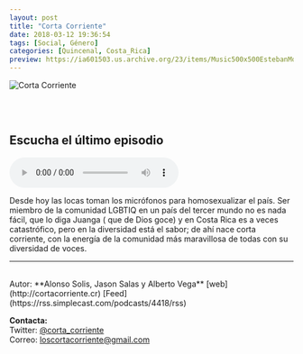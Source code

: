 ```yaml
---
layout: post
title: "Corta Corriente"
date: 2018-03-12 19:36:54
tags: [Social, Género]
categories: [Quincenal, Costa_Rica]
preview: https://ia601503.us.archive.org/23/items/Music500x500EstebanMontoya/Cortacorriente300-JasonSalas.jpeg
---
```


![Corta Corriente](https://ia601503.us.archive.org/23/items/Music500x500EstebanMontoya/Cortacorriente500-JasonSalas.jpeg)

<br/>
<br/>

## Escucha el último episodio

<!--reproductor-feed=https://rss.simplecast.com/podcasts/4418/rss-->
<!--reproductor-start-->
<audio id="audio" preload="auto" controls="" src="https://audio.simplecast.com/718e399a.mp3"></audio>
<!--reproductor-end-->

Desde hoy las locas toman los micrófonos para homosexualizar el país. Ser miembro de la comunidad LGBTIQ en un país del tercer mundo no es nada fácil, que lo diga Juanga ( que de Dios goce) y en Costa Rica es a veces catastrófico, pero en la diversidad está el sabor; de ahí nace corta corriente, con la energía de la comunidad más maravillosa de todas con su diversidad de voces.  

_ _ _
<br>
Autor: **Alonso Solis, Jason Salas y Alberto Vega**  
[web](http://cortacorriente.cr)  
[Feed](https://rss.simplecast.com/podcasts/4418/rss)  


**Contacta:**  
Twitter: [@corta_corriente](https://twitter.com/corta_corriente)  
Correo: [loscortacorriente@gmail.com](mailto:loscortacorriente@gmail.com)  

